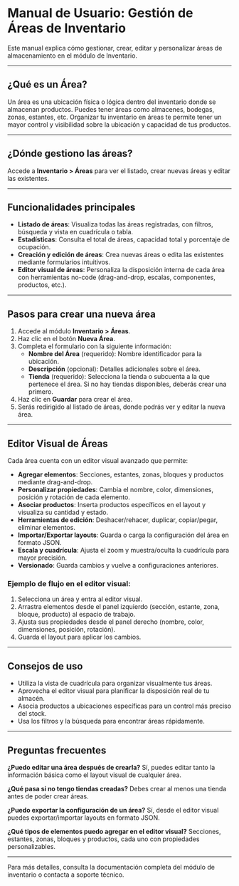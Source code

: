 # Manual de Usuario: Gestión de Áreas de Inventario

Este manual explica cómo gestionar, crear, editar y personalizar áreas de almacenamiento en el módulo de Inventario.

---

## ¿Qué es un Área?
Un área es una ubicación física o lógica dentro del inventario donde se almacenan productos. Puedes tener áreas como almacenes, bodegas, zonas, estantes, etc. Organizar tu inventario en áreas te permite tener un mayor control y visibilidad sobre la ubicación y capacidad de tus productos.

---

## ¿Dónde gestiono las áreas?
Accede a **Inventario > Áreas** para ver el listado, crear nuevas áreas y editar las existentes.

---

## Funcionalidades principales
- **Listado de áreas**: Visualiza todas las áreas registradas, con filtros, búsqueda y vista en cuadrícula o tabla.
- **Estadísticas**: Consulta el total de áreas, capacidad total y porcentaje de ocupación.
- **Creación y edición de áreas**: Crea nuevas áreas o edita las existentes mediante formularios intuitivos.
- **Editor visual de áreas**: Personaliza la disposición interna de cada área con herramientas no-code (drag-and-drop, escalas, componentes, productos, etc.).

---

## Pasos para crear una nueva área

1. Accede al módulo **Inventario > Áreas**.
2. Haz clic en el botón **Nueva Área**.
3. Completa el formulario con la siguiente información:
   - **Nombre del Área** (requerido): Nombre identificador para la ubicación.
   - **Descripción** (opcional): Detalles adicionales sobre el área.
   - **Tienda** (requerido): Selecciona la tienda o subcuenta a la que pertenece el área. Si no hay tiendas disponibles, deberás crear una primero.
4. Haz clic en **Guardar** para crear el área.
5. Serás redirigido al listado de áreas, donde podrás ver y editar la nueva área.

---

## Editor Visual de Áreas
Cada área cuenta con un editor visual avanzado que permite:
- **Agregar elementos**: Secciones, estantes, zonas, bloques y productos mediante drag-and-drop.
- **Personalizar propiedades**: Cambia el nombre, color, dimensiones, posición y rotación de cada elemento.
- **Asociar productos**: Inserta productos específicos en el layout y visualiza su cantidad y estado.
- **Herramientas de edición**: Deshacer/rehacer, duplicar, copiar/pegar, eliminar elementos.
- **Importar/Exportar layouts**: Guarda o carga la configuración del área en formato JSON.
- **Escala y cuadrícula**: Ajusta el zoom y muestra/oculta la cuadrícula para mayor precisión.
- **Versionado**: Guarda cambios y vuelve a configuraciones anteriores.

### Ejemplo de flujo en el editor visual:
1. Selecciona un área y entra al editor visual.
2. Arrastra elementos desde el panel izquierdo (sección, estante, zona, bloque, producto) al espacio de trabajo.
3. Ajusta sus propiedades desde el panel derecho (nombre, color, dimensiones, posición, rotación).
4. Guarda el layout para aplicar los cambios.

---

## Consejos de uso
- Utiliza la vista de cuadrícula para organizar visualmente tus áreas.
- Aprovecha el editor visual para planificar la disposición real de tu almacén.
- Asocia productos a ubicaciones específicas para un control más preciso del stock.
- Usa los filtros y la búsqueda para encontrar áreas rápidamente.

---

## Preguntas frecuentes

**¿Puedo editar una área después de crearla?**
Sí, puedes editar tanto la información básica como el layout visual de cualquier área.

**¿Qué pasa si no tengo tiendas creadas?**
Debes crear al menos una tienda antes de poder crear áreas.

**¿Puedo exportar la configuración de un área?**
Sí, desde el editor visual puedes exportar/importar layouts en formato JSON.

**¿Qué tipos de elementos puedo agregar en el editor visual?**
Secciones, estantes, zonas, bloques y productos, cada uno con propiedades personalizables.

---

Para más detalles, consulta la documentación completa del módulo de inventario o contacta a soporte técnico. 